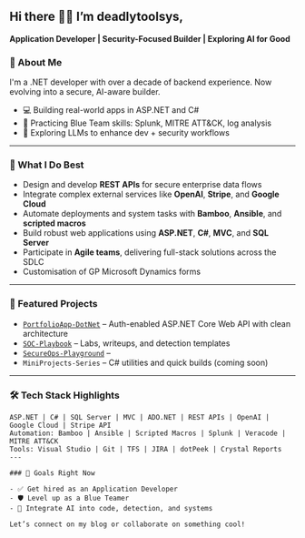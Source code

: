 ## Hi there 👋👋  I’m deadlytoolsys,  
**Application Developer | Security-Focused Builder | Exploring AI for Good**

<!--
**deadlytoolsys/deadlytoolsys** is a ✨ _special_ ✨ repository because its `README.md` (this file) appears on your GitHub profile.


-->

### 🧠 About Me

I'm a .NET developer with over a decade of backend experience. Now evolving into a secure, AI-aware builder.

- 💻 Building real-world apps in ASP.NET and C#
- 🔐 Practicing Blue Team skills: Splunk, MITRE ATT&CK, log analysis
- 🤖 Exploring LLMs to enhance dev + security workflows

---
### 🔌 What I Do Best

- Design and develop **REST APIs** for secure enterprise data flows  
- Integrate complex external services like **OpenAI**, **Stripe**, and **Google Cloud**  
- Automate deployments and system tasks with **Bamboo**, **Ansible**, and **scripted macros**  
- Build robust web applications using **ASP.NET**, **C#**, **MVC**, and **SQL Server**  
- Participate in **Agile teams**, delivering full-stack solutions across the SDLC
- Customisation of GP Microsoft Dynamics forms
---


### 📌 Featured Projects

- [`PortfolioApp-DotNet`](https://github.com/deadlytoolsys/PortfolioApp-DotNet) – Auth-enabled ASP.NET Core Web API with clean architecture  
- [`SOC-Playbook`](https://github.com/deadlytoolsys/SOC-Playbook) – Labs, writeups, and detection templates  
- [`SecureOps-Playground`](https://github.com/deadlytoolsys/SecureOps-Playground) – 
- `MiniProjects-Series` – C# utilities and quick builds (coming soon)

---
### 🛠️ Tech Stack Highlights

```text
ASP.NET | C# | SQL Server | MVC | ADO.NET | REST APIs | OpenAI | Google Cloud | Stripe API
Automation: Bamboo | Ansible | Scripted Macros | Splunk | Veracode | MITRE ATT&CK
Tools: Visual Studio | Git | TFS | JIRA | dotPeek | Crystal Reports
---

### 🚀 Goals Right Now

- ✅ Get hired as an Application Developer
- 🛡️ Level up as a Blue Teamer
- 🧠 Integrate AI into code, detection, and systems

Let’s connect on my blog or collaborate on something cool!
